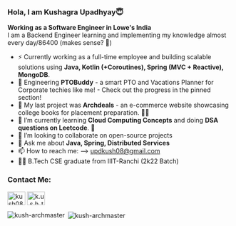 ### Hola, I am Kushagra Upadhyay😇
**Working as a Software Engineer in Lowe's India** <br />
I am a Backend Engineer learning and implementing my knowledge almost every day/86400 (makes sense? 🥴)

- ⚡ Currently working as a full-time employee and building scalable solutions using **Java, Kotlin (+Coroutines), Spring (MVC + Reactive), MongoDB**.
- 🔭 Engineering **PTOBuddy** - a smart PTO and Vacations Planner for Corporate techies like me! - Check out the progress in the pinned section!
- 🔭 My last project was **Archdeals** - an e-commerce website showcasing college books for placement preparation. 👨‍🏫
- 🌱 I’m currently learning **Cloud Computing Concepts** and doing **DSA questions on Leetcode**. 🧐
- 👯 I’m looking to collaborate on open-source projects
- 💬 Ask me about **Java, Spring, Distributed Services**
- 📫 How to reach me:  --> updkush08@gmail.com
- 👨‍🎓 B.Tech CSE graduate from IIIT-Ranchi (2k22 Batch)


<h3 align="left">Contact Me:</h3>
<p align="left">
<a href="https://linkedin.com/in/kush08" target="blank"><img align="center" src="https://raw.githubusercontent.com/rahuldkjain/github-profile-readme-generator/master/src/images/icons/Social/linked-in-alt.svg" alt="kush08" height="30" width="40" /></a>
<a href="https://instagram.com/k.u.s.h_tastic.08" target="blank"><img align="center" src="https://raw.githubusercontent.com/rahuldkjain/github-profile-readme-generator/master/src/images/icons/Social/instagram.svg" alt="k.u.s.h_tastic.08" height="30" width="40" /></a>
</p>



<p><img align="left" src="https://github-readme-stats.vercel.app/api/top-langs?username=kush-archmaster&show_icons=true&locale=en&layout=compact" alt="kush-archmaster" /></p>

<p>&nbsp;<img align="center" src="https://github-readme-stats.vercel.app/api?username=kush-archmaster&show_icons=true&locale=en" alt="kush-archmaster" /></p>
